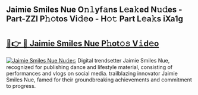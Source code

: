 ## Jaimie Smiles Nue O𝚗𝚕yf𝚊ns L𝚎a𝚔ed N𝚞𝚍es - Part-ZZl P𝚑𝚘tos Vi𝚍𝚎o - H𝚘𝚝 Part L𝚎a𝚔s iXa1g

# <h2><a href="http://kf3lpkh.oniu.top/?m=Jaimie+Smiles+Nue">🔗👉 🔴 Jaimie Smiles Nue P𝚑ot𝚘𝚜 V𝚒d𝚎o</a></h2>

[![Jaimie Smiles Nue Nu𝚍e𝚜](https://i.imgur.com/0qMVB7G.gif)](http://kf3lpkh.oniu.top/?m=Jaimie+Smiles+Nue)
Digital trendsetter Jaimie Smiles Nue, recognized for publishing dance and lifestyle material, consisting of performances and vlogs on social media. trailblazing innovator Jaimie Smiles Nue, famed for their groundbreaking achievements and commitment to progress.  
